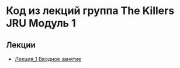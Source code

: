 
# Код из лекций группа The Killers JRU Модуль 1

## Лекции
- [Лекция_1 Вводное занятие](https://github.com/tatianabakachJRU/metallicaJRUModule1/tree/main/src/lecture_1)